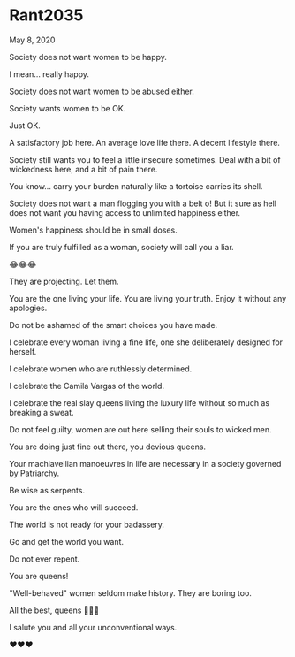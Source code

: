 # Rant2035


May 8, 2020

Society does not want women to be happy.

I mean... really happy.

Society does not want women to be abused either.

Society wants women to be OK.

Just OK.

A satisfactory job here. An average love life there. A decent lifestyle there.

Society still wants you to feel a little insecure sometimes. Deal with a bit of wickedness here, and a bit of pain there.

You know... carry your burden naturally like a tortoise carries its shell.

Society does not want a man flogging you with a belt o! But it sure as hell does not want you having access to unlimited happiness either.

Women's happiness should be in small doses.

If you are truly fulfilled as a woman, society will call you a liar.

😂😂😂

They are projecting. Let them.

You are the one living your life. You are living your truth. Enjoy it without any apologies.

Do not be ashamed of the smart choices you have made.

I celebrate every woman living a fine life, one she deliberately designed for herself.

I celebrate women who are ruthlessly determined.

I celebrate the Camila Vargas of the world.

I celebrate the real slay queens living the luxury life without so much as breaking a sweat.

Do not feel guilty, women are out here selling their souls to wicked men.

You are doing just fine out there, you devious queens.

Your machiavellian manoeuvres in life are necessary in a society governed by Patriarchy. 

Be wise as serpents.

You are the ones who will succeed.

The world is not ready for your badassery.

Go and get the world you want. 

Do not ever repent.

You are queens!

"Well-behaved" women seldom make history. They are boring too.

All the best, queens 👑👑👑

I salute you and all your unconventional ways.

❤❤❤